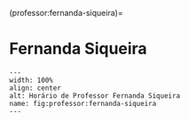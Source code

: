 (professor:fernanda-siqueira)=

# Fernanda Siqueira

```{figure} ../_static/img/professor/fernanda-siqueira.png
---
width: 100%
align: center
alt: Horário de Professor Fernanda Siqueira
name: fig:professor:fernanda-siqueira
---
```

